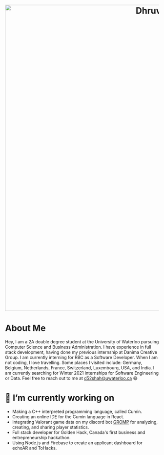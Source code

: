 <h1 align="center">
  <br>
  <img src="https://github.com/Dhruv-m-Shah/dhruv-m-shah/blob/master/images/whiteBackground.gif" alt="Dhruv Shah" width="1000">
</h1>

# About Me
Hey, I am a 2A double degree student at the University of Waterloo pursuing Computer Science and Business Administration. I have experience in full stack development, having done my previous internship at Danima Creative Group. I am currently interning for RBC as a Software Developer. When I am not coding, I love travelling. Some places I visited include: Germany, Belgium, Netherlands, France, Switzerland, Luxembourg, USA, and India. I am currently searching for Winter 2021 internships for Software Engineering or Data. Feel free to reach out to me at d52shah@uwaterloo.ca 😄


# 🔭 I’m currently working on
- Making a C++ interpreted programming language, called Cumin.
- Creating an online IDE for the Cumin language in React.
- Integrating Valorant game data on my discord bot <a href = "http://www.gromp.xyz/">GROMP</a> for analyzing, creating, and sharing player statistics.
- Full stack developer for Golden Hack, Canada's first business and entrepreneurship hackathon.
- Using Node.js and Firebase to create an applicant dashboard for echoAR and ToHacks.

<!--
**Dhruv-m-Shah/dhruv-m-shah** is a ✨ _special_ ✨ repository because its `README.md` (this file) appears on your GitHub profile.

Here are some ideas to get you started:


- 🌱 I’m currently learning ...
- 👯 I’m looking to collaborate on ...
- 🤔 I’m looking for help with ...
- 💬 Ask me about ...
- 📫 How to reach me: ...
- 😄 Pronouns: ...
- ⚡ Fun fact: ...
-->
